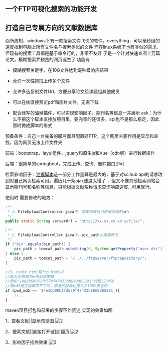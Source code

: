 ## 一个FTP可视化搜索的功能开发
## 打造自己专属方向的文献数据库
众所周知，windows下有一款搜索文件飞快的软件，everything，可以毫秒级的速度找到电脑上所有文件名与搜索类似的文件
而在linux系统下也有类似的需求，但现有的搜索工具都是基于命令行的，非常不友好
于是一个针对快速查阅上万篇论文，模糊搜索并预览的网页诞生了
功能有：
* 模糊搜索关键字，在10G文件达到毫秒级响应结果

* 允许一次性拖拽上传多个文件
* 允许多选复制文件Url，方便分享论文给课题组其他成员
* 可以在线直接预览pdf和图片文件，无需下载
* 配合我写的油猴插件，可以实现影响因子，期刊名等信息一并展示
ask：为什么不把这个脚本直接放项目里，要完善的还很多，api也不是那么稳定，因此暂时做成脚本的形式

预备条件：自己一台完备的服务器且配置好FTP，这个网页主要作用是显示和查找，因为网页无法上传文件夹

前端：bootstrap，layui组件，jquery和原生js和Vue（cdn版）进行数据操作

后端：很简单的springboot，完成上传、查询、删除接口即可

检索影响因子：[油猴脚本](https://github.com/jingyaogong/FTPProjectPro/files/10084414/default.zip)这一部分工作量算是最大的，基于对scihub api的请求改到对自己网页检索可用，遍历几十条ajax速度太慢了
，但又不像其他检索网站会显示期刊号和名称等信息，只能根据文献名称请求查询响应速度...可用就行。

使用时
需要修改的地方：
```java
/**
 * 1、FileUploadController.java中，需要修改自己的服务器的url
 */
public static String serverUrl = "http://xx.xx.xx.xx:y/file/";
```
```java
/**
 * 2、FileUploadController.java中，pic_path也需要修改
 */
if ("bin".equals(bin_path)) {
    pic_path = tomcat_path.substring(0, System.getProperty("user.dir").lastIndexOf("/")) + "/../../ftpServer/ftprepository/";
} else {
    pic_path = tomcat_path + "/../../ftpServer/ftprepository/";
}
```
```javascript
//3、index.html和ftp.html中
//输入你想要的md5验证密码
//例如'14e1b600b1fd579f47433b88e8d85291'代表123456
//双md5是逆向解密不了的，直接放前端也是几乎100%安全的
if (pwd_md5 == '14e1b600b1fd579f47433b88e8d85291'){
    //...
}
```
maven项目打包和部署的步骤不作赘述
实现的效果如图

1、查看文献||显示预览图
![2](https://user-images.githubusercontent.com/62287848/203890441-ee49c5a1-2870-4872-9782-e4226d9792a7.png)

2、搜索文献||直接打开链接|翻页
![2](https://user-images.githubusercontent.com/62287848/203890563-1a64f09c-8d35-4cf1-bd5d-f59971746cf8.png)

3、影响因子插件效果
![3](https://user-images.githubusercontent.com/62287848/203890743-da2309e7-5188-48ea-9280-92095c2d2895.png)

